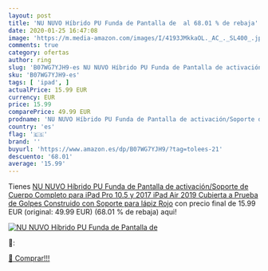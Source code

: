 ```yaml
---
layout: post
title: 'NU NUVO Híbrido PU Funda de Pantalla de  al 68.01 % de rebaja'
date: 2020-01-25 16:47:08
image: 'https://m.media-amazon.com/images/I/4193JMkkaOL._AC_._SL400_.jpg'
comments: true
category: ofertas
author: ring
slug: 'B07WG7YJH9-es NU NUVO Híbrido PU Funda de Pantalla de activación/Soporte...'
sku: 'B07WG7YJH9-es'
tags: [ 'ipad', ]
actualPrice: 15.99 EUR
currency: EUR
price: 15.99
comparePrice: 49.99 EUR
prodname: 'NU NUVO Híbrido PU Funda de Pantalla de activación/Soporte de Cuerpo Completo para iPad Pro 10.5 y 2017 iPad Air 2019 Cubierta a Prueba de Golpes Construido con Soporte para lápiz  Rojo'
country: 'es'
flag: '🇪🇸'
brand: ''
buyurl: 'https://www.amazon.es/dp/B07WG7YJH9/?tag=tolees-21'
descuento: '68.01'
average: '15.99'
---
```


Tienes [NU NUVO Híbrido PU Funda de Pantalla de activación/Soporte de Cuerpo Completo para iPad Pro 10.5 y 2017 iPad Air 2019 Cubierta a Prueba de Golpes Construido con Soporte para lápiz  Rojo](https://www.amazon.es/dp/B07WG7YJH9/?tag=tolees-21) con precio final de  15.99 EUR (original: 49.99 EUR) (68.01 %  de rebaja) aqui!

[![NU NUVO Híbrido PU Funda de Pantalla de ](https://m.media-amazon.com/images/I/4193JMkkaOL._AC_._SL400_.jpg)](https://www.amazon.es/dp/B07WG7YJH9/?tag=tolees-21)

🔎:


[🛒 Comprar!!!](https://www.amazon.es/dp/B07WG7YJH9/?tag=tolees-21)
